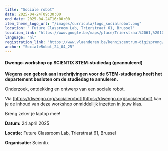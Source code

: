 ```yaml
---
title: "Sociale robot"
date: 2025-04-24T09:30:00
end_date: 2025-04-24T16:00:00
item_theme_logo_url: "/images/curricula/logo_socialrobot.png" 
location: " Future Classroom Lab, Trierstraat 61, Brussel"
location_link: "https://www.google.be/maps/place/Trierstraat%2061,%201040%20Brussel"
language: "nl"
registration_link: "https://www.vlaanderen.be/kenniscentrum-digisprong/evenementen/stem-workshop-door-het-scientix-team/24-04-2025"
anchor: "SocialeRobot_24_04_25"
---
```

#### Dwengo-workshop op SCIENTIX STEM-studiedag (geannuleerd)

**Wegens een gebrek aan inschrijvingen voor de STEM-studiedag heeft het departement besloten om de studiedag te annuleren.**

Onderzoek, ontdekking en ontwerp van een sociale robot. 

Via [https://dwengo.org/socialerobot](https://dwengo.org/socialerobot) kan je de inhoud van deze workshop onmiddellijk inzetten in jouw klas. 

Breng zeker je laptop mee! 

**Datum:** 24 april 2025

**Locatie:** Future Classroom Lab, Trierstraat 61, Brussel

**Organisatie:** Scientix
